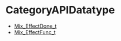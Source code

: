 # CategoryAPIDatatype

<!-- DO NOT HAND-EDIT CATEGORY LISTS, THEY ARE AUTOGENERATED AND WILL BE OVERWRITTEN, BASED ON TAGS IN INDIVIDUAL PAGE FOOTERS. EDIT THOSE INSTEAD. -->
<!-- BEGIN CATEGORY LIST -->
- [Mix_EffectDone_t](Mix_EffectDone_t)
- [Mix_EffectFunc_t](Mix_EffectFunc_t)
<!-- END CATEGORY LIST -->

